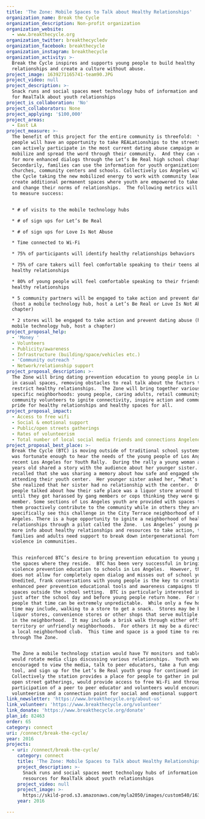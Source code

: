 ```yaml
---
title: 'The Zone: Mobile Spaces to Talk about Healthy Relationships'
organization_name: Break the Cycle
organization_description: Non-profit organization
organization_website:
  - www.breakthecycle.org
organization_twitter: breakthecycledv
organization_facebook: breakthecycle
organization_instagram: breakthecycle
organization_activity: >-
  Break the Cycle inspires and supports young people to build healthy
  relationships and create a culture without abuse.
project_image: 1639271165741-team90.JPG
project_video: null
project_description: >-
  Snack runs and social spaces meet technology hubs of information and resources
  for RealTalk about youth relationships
project_is_collaboration: 'No'
project_collaborators: None
project_applying: '$100,000'
project_areas:
  - East LA
project_measure: >-
  The benefit of this project for the entire community is threefold:  Young
  people will have an opportunity to take REALationships to the streets...They
  can actively participate in the most current dating abuse campaign and work to
  mobilize and spread the word through their community.  And they can connect
  for more enhanced dialogs through the Let’s Be Real high school chapters. 
  Secondarily, families can use the information for youth organizations, local
  churches, community centers and schools. Collectively Los Angeles will Break
  the Cycle taking the new mobilized energy to work with community leaders to
  create additional permanent spaces where youth are empowered to take action
  and change their norms of relationships.  The following metrics will be used
  to measure success:


  * # of visits to the mobile technology hubs

  * # of sign ups for Let’s Be Real

  * # of sign ups for Love Is Not Abuse

  * Time connected to Wi-Fi

  * 75% of participants will identify healthy relationships behaviors

  * 75% of care takers will feel comfortable speaking to their teens about 
  healthy relationships

  * 80% of young people will feel comfortable speaking to their friends about
  healthy relationships

  * 5 community partners will be engaged to take action and prevent dating abuse
  (host a mobile technology hub, host a Let’s Be Real or Love Is Not Abuse
  chapter) 

  * 2 stores will be engaged to take action and prevent dating abuse (host a
  mobile technology hub, host a chapter)
project_proposal_help:
  - 'Money '
  - Volunteers
  - Publicity/awareness
  - Infrastructure (building/space/vehicles etc.)
  - 'Community outreach '
  - Network/relationship support
project_proposal_description: >-
  The Zone will bring dating prevention education to young people in Los Angeles
  in casual spaces, removing obstacles to real talk about the factors that
  restrict healthy relationships.  The Zone will bring together various parts of
  specific neighborhoods: young people, caring adults, retail community members,
  community volunteers to ignite connectivity, inspire action and community
  pride for healthy relationships and healthy spaces for all.
project_proposal_impact:
  - Access to free wifi
  - Social & emotional support
  - Public/open streets gatherings
  - Rates of volunteerism
  - Total number of local social media friends and connections Angelenos have
project_proposal_best_place: >-
  Break the Cycle (BTC) is moving outside of traditional school systems.  BTC
  was fortunate enough to hear the needs of the young people of Los Angeles at a
  recent Los Angeles for Youth Rally.  During the rally a young woman about 18
  years old shared a story with the audience about her younger sister.  She
  recalled that she was sharing a memory about how safe and engaged she felt
  attending their youth center.  Her younger sister asked her, “What’s that?”
  She realized that her sister had no relationship with the center.  Other young
  people talked about how their safe place was a liquor store around the corner
  until they got harassed by gang members or cops thinking they were gang
  member. Some sections of Los Angeles youth are provided with spaces that help
  them proactively contribute to the community while in others they are not.  We
  specifically see this challenge in the City Terrace neighborhood of East Los
  Angeles. There is a huge opportunity to ignite a neighborhood of healthy
  relationships through a pilot called the Zone.  Los Angeles’ young people need
  more info about healthy relationships and resources to take action, their
  families and adults need support to break down intergenerational forms of
  violence in communities.


  This reinforced BTC’s desire to bring prevention education to young people in
  the spaces where they reside.  BTC has been very successful in bringing dating
  violence prevention education to schools in Los Angeles.  However, the space
  does not allow for completely open dialog and misses out of school youth. 
  Unedited, frank conversations with young people is the key to creating
  enhanced peer prevention educational tools and awareness campaigns that reach
  spaces outside the school setting.  BTC is particularly interested in the time
  just after the school day and before young people return home.  For some young
  people that time can be extremely unpredictable.  While only a few hours that
  time may include, walking to a store to get a snack.  Stores may be bodegas,
  liquor stores, convenience stores or other shops that serve multiple purposes
  in the neighborhood.  It may include a brisk walk through either official gang
  territory or unfriendly neighborhoods.  For others it may be a direct route to
  a local neighborhood club.  This time and space is a good time to reach youth
  through The Zone.


  The Zone a mobile technology station would have TV monitors and tablets which
  would rotate media clips discussing various relationships.  Youth would be
  encouraged to view the media, talk to peer educators, take a fun engagement
  tool, and sign up for the Let’s Be Real youth group for continued information.
  Collectively the station provides a place for people to gather in public and
  open street gatherings, would provide access to free Wi-Fi and through the
  participation of a peer to peer educator and volunteers would encourage
  volunteerism and a connection point for social and emotional support.
link_newsletter: 'https://www.breakthecycle.org/about-us'
link_volunteer: 'https://www.breakthecycle.org/volunteer'
link_donate: 'https://www.breakthecycle.org/donate'
plan_id: 82463
order: 65
category: connect
uri: /connect/break-the-cycle/
year: 2016
projects:
  - uri: /connect/break-the-cycle/
    category: connect
    title: 'The Zone: Mobile Spaces to Talk about Healthy Relationships'
    project_description: >-
      Snack runs and social spaces meet technology hubs of information and
      resources for RealTalk about youth relationships
    project_video: null
    project_image: >-
      https://skild-prod.s3.amazonaws.com/myla2050/images/custom540/1639271165741-team90.JPG
    year: 2016

---
```

